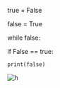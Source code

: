 true = False

false = True

while false:

  if False == true:
  
    print(false)

![h](https://cdn.discordapp.com/emojis/746768008902475787.gif?size=96&quality=lossless)
